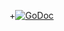 +[![GoDoc](https://godoc.org/github.com/wargarblgarbl/libgosubs/ass?status.svg)](https://godoc.org/github.com/wargarblgarbl/libgosubs/ass)
